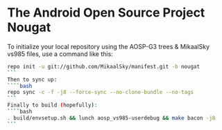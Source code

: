 The Android Open Source Project Nougat
===========

To initialize your local repository using the AOSP-G3 trees & MikaalSky vs985 files, use a command like this:
````bash
repo init -u git://github.com/MikaalSky/manifest.git -b nougat
```
Then to sync up:
````bash
repo sync -c -f -j8 --force-sync --no-clone-bundle --no-tags
```
Finally to build (hopefully):
````bash
. build/envsetup.sh && lunch aosp_vs985-userdebug && make bacon -j8
```
